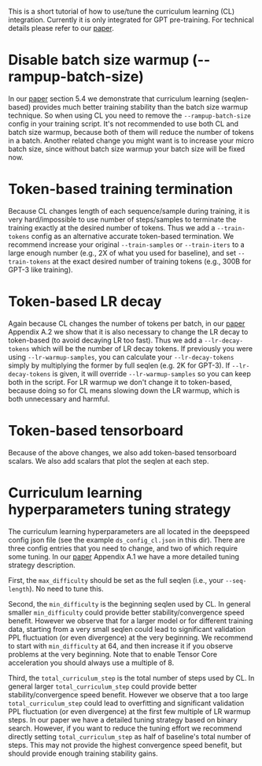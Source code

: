This is a short tutorial of how to use/tune the curriculum learning (CL) integration. Currently it is only integrated for GPT pre-training. For technical details please refer to our [paper](https://arxiv.org/abs/2108.06084).

# Disable batch size warmup (--rampup-batch-size)
In our [paper](https://arxiv.org/abs/2108.06084) section 5.4 we demonstrate that curriculum learning (seqlen-based) provides much better training stability than the batch size warmup technique. So when using CL you need to remove the `--rampup-batch-size` config in your training script. It's not recommended to use both CL and batch size warmup, because both of them will reduce the number of tokens in a batch. Another related change you might want is to increase your micro batch size, since without batch size warmup your batch size will be fixed now.

# Token-based training termination

Because CL changes length of each sequence/sample during training, it is very hard/impossible to use number of steps/samples to terminate the training exactly at the desired number of tokens. Thus we add a `--train-tokens` config as an alternative accurate token-based termination. We recommend increase your original `--train-samples` or `--train-iters` to a large enough number (e.g., 2X of what you used for baseline), and set `--train-tokens` at the exact desired number of training tokens (e.g., 300B for GPT-3 like training).

# Token-based LR decay

Again because CL changes the number of tokens per batch, in our [paper](https://arxiv.org/abs/2108.06084) Appendix A.2 we show that it is also necessary to change the LR decay to token-based (to avoid decaying LR too fast). Thus we add a `--lr-decay-tokens` which will be the number of LR decay tokens. If previously you were using `--lr-warmup-samples`, you can calculate your `--lr-decay-tokens` simply by multiplying the former by full seqlen (e.g. 2K for GPT-3). If `--lr-decay-tokens` is given, it will override `--lr-warmup-samples` so you can keep both in the script. For LR warmup we don't change it to token-based, because doing so for CL means slowing down the LR warmup, which is both unnecessary and harmful.

# Token-based tensorboard

Because of the above changes, we also add token-based tensorboard scalars. We also add scalars that plot the seqlen at each step.

# Curriculum learning hyperparameters tuning strategy

The curriculum learning hyperparameters are all located in the deepspeed config json file (see the example `ds_config_cl.json` in this dir). There are three config entries that you need to change, and two of which require some tuning. In our [paper](https://arxiv.org/abs/2108.06084) Appendix A.1 we have a more detailed tuning strategy description.

First, the `max_difficulty` should be set as the full seqlen (i.e., your `--seq-length`). No need to tune this.

Second, the `min_difficulty` is the beginning seqlen used by CL. In general smaller `min_difficulty` could provide better stability/convergence speed benefit. However we observe that for a larger model or for different training data, starting from a very small seqlen could lead to significant validation PPL fluctuation (or even divergence) at the very beginning. We recommend to start with `min_difficulty` at 64, and then increase it if you observe problems at the very beginning. Note that to enable Tensor Core acceleration you should always use a multiple of 8.

Third, the `total_curriculum_step` is the total number of steps used by CL. In general larger `total_curriculum_step` could provide better stability/convergence speed benefit. However we observe that a too large `total_curriculum_step` could lead to overfitting and significant validation PPL fluctuation (or even divergence) at the first few multiple of LR warmup steps. In our paper we have a detailed tuning strategy based on binary search. However, if you want to reduce the tuning effort we recommend directly setting `total_curriculum_step` as half of baseline's total number of steps. This may not provide the highest convergence speed benefit, but should provide enough training stability gains.
